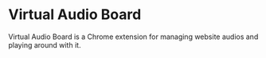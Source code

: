 # Virtual Audio Board

Virtual Audio Board is a Chrome extension for managing website audios and playing around with it.
